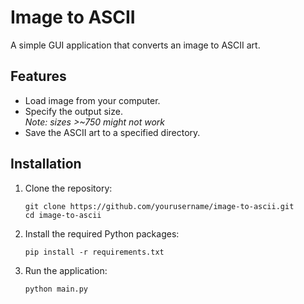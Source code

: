 # Image to ASCII

A simple GUI application that converts an image to ASCII art.

## Features

- Load image from your computer.
- Specify the output size.<br/>
  _Note: sizes >~750 might not work_
- Save the ASCII art to a specified directory.

## Installation

1. Clone the repository:

   ```
   git clone https://github.com/yourusername/image-to-ascii.git
   cd image-to-ascii
   ```

2. Install the required Python packages:

   ```
   pip install -r requirements.txt
   ```

3. Run the application:
   ```
   python main.py
   ```
